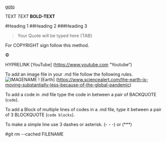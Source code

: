 
[goto](https://levelup.gitconnected.com/github-readme-cheatsheet-617dff61fa23)

TEXT
_TEXT_
**BOLD-TEXT**

#Heading 1
##Heading 2
###Heading 3


> Your Quote will be typed here {TAB}


For COPYRIGHT sign follow this method.

&copy;

HYPRELINK
[YouTube] (https://www.youtube.com “Youtube”)


To add an image file in your .md file follow the following rules.
![IMAGENAME](IMAGELINK)
! [Earth] (https://www.sciencealert.com/the-earth-is-moving-substantially-less-because-of-the-global-pandemic)


To add a code in .md file type the code in between a pair of BACKQUOTE (`code`).


To add a Block of multiple lines of codes in a .md file, type it between a pair of 3 BLOCKQUOTE (```code blocks```).

To make a simple line use 3 dashes or asterisk.
(- - -) or (***)







#git rm --cached FILENAME